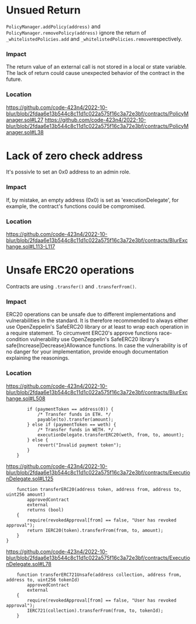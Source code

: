 # Unsued Return
```PolicyManager.addPolicy(address)``` and ```PolicyManager.removePolicy(address)``` ignore the return of ```_whitelistedPolicies.add``` and ```_whitelistedPolicies.remove```respectively.
### Impact
The return value of an external call is not stored in a local or state variable. The lack of return could cause unexpected behavior of the contract in the future.
### Location
https://github.com/code-423n4/2022-10-blur/blob/2fdaa6e13b544c8c11d1c022a575f16c3a72e3bf/contracts/PolicyManager.sol#L27
https://github.com/code-423n4/2022-10-blur/blob/2fdaa6e13b544c8c11d1c022a575f16c3a72e3bf/contracts/PolicyManager.sol#L38
# Lack of zero check address
It's possivle to set an 0x0 address to an admin role.
### Impact
If, by mistake, an empty address (0x0) is set as 'executionDelegate', for example, the contract's functions could be compromised.
### Location
https://github.com/code-423n4/2022-10-blur/blob/2fdaa6e13b544c8c11d1c022a575f16c3a72e3bf/contracts/BlurExchange.sol#L113-L117
# Unsafe ERC20 operations
Contracts are using ```.transfer()``` and ```.transferFrom()```.
### Impact
ERC20 operations can be unsafe due to different implementations and vulnerabilities in the standard.
It is therefore recommended to always either use OpenZeppelin's SafeERC20 library or at least to wrap each operation in a require statement.
To circumvent ERC20's approve functions race-condition vulnerability use OpenZeppelin's SafeERC20 library's safe{Increase|Decrease}Allowance functions.
In case the vulnerability is of no danger for your implementation, provide enough documentation explaining the reasonings.
### Location
https://github.com/code-423n4/2022-10-blur/blob/2fdaa6e13b544c8c11d1c022a575f16c3a72e3bf/contracts/BlurExchange.sol#L508
```
        if (paymentToken == address(0)) {
            /* Transfer funds in ETH. */
            payable(to).transfer(amount);
        } else if (paymentToken == weth) {
            /* Transfer funds in WETH. */
            executionDelegate.transferERC20(weth, from, to, amount);
        } else {
            revert("Invalid payment token");
        }
    }
```
https://github.com/code-423n4/2022-10-blur/blob/2fdaa6e13b544c8c11d1c022a575f16c3a72e3bf/contracts/ExecutionDelegate.sol#L125
```
    function transferERC20(address token, address from, address to, uint256 amount)
        approvedContract
        external
        returns (bool)
    {
        require(revokedApproval[from] == false, "User has revoked approval");
        return IERC20(token).transferFrom(from, to, amount);
    }
}
```
https://github.com/code-423n4/2022-10-blur/blob/2fdaa6e13b544c8c11d1c022a575f16c3a72e3bf/contracts/ExecutionDelegate.sol#L78
```
    function transferERC721Unsafe(address collection, address from, address to, uint256 tokenId)
        approvedContract
        external
    {
        require(revokedApproval[from] == false, "User has revoked approval");
        IERC721(collection).transferFrom(from, to, tokenId);
    }
```


